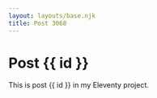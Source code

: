 ```yaml
---
layout: layouts/base.njk
title: Post 3068
---
```


# Post {{ id }}

This is post {{ id }} in my Eleventy project.

